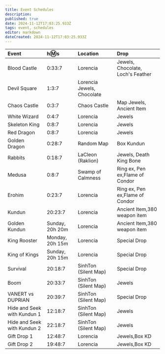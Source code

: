 ```yaml
---
title: Event Schedules
description: 
published: true
date: 2024-11-12T17:03:25.933Z
tags: event, schedules
editor: markdown
dateCreated: 2024-11-12T17:03:25.933Z
---
```



| Event |h:m:s	| Location | Drop |
|:------|:------|:---------|:-----|
| Blood Castle | 0:33:7 |	Lorencia |	Jewels, Chocolate, Loch's Feather |
| Devil Square | 1:3:7 | Lorencia	Jewels, Chocolate |
| Chaos Castle | 0:3:7 | Chaos Castle | Map	Jewels, Ancient Item |
| White Wizard | 0:4:7 | Lorencia |	Jewels |
| Skeleton King |	0:8:7 | Lorencia | Jewels |
| Red Dragon | 0:8:7 | Lorencia |Jewels |
| Golden Dragon |	0:28:7 | Random Map | Box Kundun |
| Rabbits |	0:18:7 | LaCleon (Raklion) | Jewels, Death King Bone |
| Medusa | 0:8:7 | Swamp of Calmness | Ring ex, Pen ex,Flame of Condor |
| Erohim | 0:23:7 | Lorencia | Ring ex, Pen ex,Flame of Condor | 
| Kundun | 20:23:7 | Lorencia | Ancient Item,380 weapon item |
| Golden Kundun |	Sunday, 20h 20m | Lorencia | Ancient Item,380 weapon item |
| King Rooster |	Monday, 20h 15m | Lorencia | Special Drop |
| King of Kings |	Sunday, 20h 15m | Lorencia | Special Drop |
| Survival |	20:18:7 | SinhTon (Silent Map) | Special Drop |
| Boom |	20:33:7 |SinhTon (Silent Map) | Jewels |
| VANERT vs DUPRIAN |	20:39:7 | SinhTon (Silent Map) | Special Drop |
| Hide and Seek with Kundun 1 | 12:18:7 |	SinhTon (Silent Map) | Jewels |
| Hide and Seek with Kundun 2 |	22:18:7 |	SinhTon (Silent Map) | Jewels |
| Gift Drop 1 |	12:48:7 |	Lorencia |	Jewels,Box KD |
| Gift Drop 2 | 19:48:7 | Lorencia |	Jewels,Box KD |
